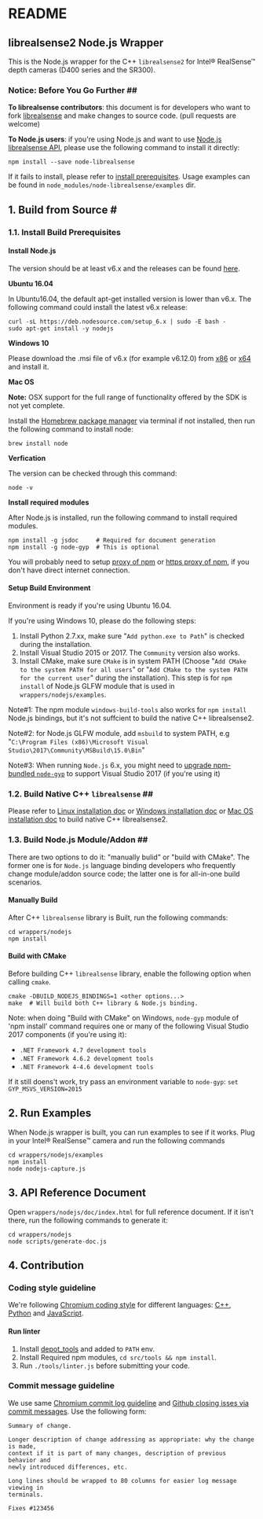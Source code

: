 # README

## librealsense2 Node.js Wrapper

This is the Node.js wrapper for the C++ `librealsense2` for Intel® RealSense™ depth cameras \(D400 series and the SR300\).

### Notice: Before You Go Further \#\#

**To librealsense contributors**: this document is for developers who want to fork [librealsense](https://github.com/IntelRealSense/librealsense) and make changes to source code. \(pull requests are welcome\)

**To Node.js users**: if you're using Node.js and want to use [Node.js librealsense API](https://www.npmjs.com/package/node-librealsense), please use the following command to install it directly:

```text
npm install --save node-librealsense
```

If it fails to install, please refer to [install prerequisites](https://www.npmjs.com/package/node-librealsense#1-install-prerequisites). Usage examples can be found in `node_modules/node-librealsense/examples` dir.

## 1. Build from Source \#

### 1.1. Install Build Prerequisites

#### Install Node.js

The version should be at least v6.x and the releases can be found [here](https://nodejs.org/en/download/).

**Ubuntu 16.04**

In Ubuntu16.04, the default apt-get installed version is lower than v6.x. The following command could install the latest v6.x release:

```text
curl -sL https://deb.nodesource.com/setup_6.x | sudo -E bash -
sudo apt-get install -y nodejs
```

**Windows 10**

Please download the .msi file of v6.x \(for example v6.12.0\) from [x86](https://nodejs.org/download/release/v6.12.0/node-v6.12.0-x86.msi) or [x64](https://nodejs.org/download/release/v6.12.0/node-v6.12.0-x64.msi) and install it.

**Mac OS**

**Note:** OSX support for the full range of functionality offered by the SDK is not yet complete.

Install the [Homebrew package manager](http://brew.sh/) via terminal if not installed, then run the following command to install node:

```text
brew install node
```

**Verfication**

The version can be checked through this command:

```text
node -v
```

**Install required modules**

After Node.js is installed, run the following command to install required modules.

```text
npm install -g jsdoc     # Required for document generation
npm install -g node-gyp  # This is optional
```

You will probably need to setup [proxy of npm](https://docs.npmjs.com/misc/config#proxy) or [https proxy of npm](https://docs.npmjs.com/misc/config#https-proxy), if you don't have direct internet connection.

#### Setup Build Environment

Environment is ready if you're using Ubuntu 16.04.

If you're using Windows 10, please do the following steps:

1. Install Python 2.7.xx, make sure "`Add python.exe to Path`" is checked during the installation.
2. Install Visual Studio 2015 or 2017. The `Community` version also works.
3. Install CMake, make sure `CMake` is in system PATH \(Choose "`Add CMake to the system PATH for all users`" or "`Add CMake to the system PATH for the current user`" during the installation\). This step is for `npm install` of Node.js GLFW module that is used in `wrappers/nodejs/examples`.

Note\#1: The npm module `windows-build-tools` also works for `npm install` Node.js bindings, but it's not suffcient to build the native C++ librealsense2.

Note\#2: for Node.js GLFW module, add `msbuild` to system PATH, e.g "`C:\Program Files (x86)\Microsoft Visual Studio\2017\Community\MSBuild\15.0\Bin`"

Note\#3: When running `Node.js` 6.x, you might need to [upgrade npm-bundled `node-gyp`](https://github.com/nodejs/node-gyp/wiki/Updating-npm%27s-bundled-node-gyp) to support Visual Studio 2017 \(if you're using it\)

### 1.2. Build Native C++ `librealsense` \#\#

Please refer to [Linux installation doc](../../doc/installation.md) or [Windows installation doc](../../doc/installation_windows.md) or [Mac OS installation doc](../../doc/installation_osx.md) to build native C++ librealsense2.

### 1.3. Build Node.js Module/Addon \#\#

There are two options to do it: "manually bulid" or "build with CMake". The former one is for `Node.js` language binding developers who frequently change module/addon source code; the latter one is for all-in-one build scenarios.

#### Manually Build

After C++ `librealsense` library is Built, run the following commands:

```text
cd wrappers/nodejs
npm install
```

#### Build with CMake

Before building C++ `librealsense` library, enable the following option when calling `cmake`.

```text
cmake -DBUILD_NODEJS_BINDINGS=1 <other options...>
make  # Will build both C++ library & Node.js binding.
```

Note: when doing "Build with CMake" on Windows, `node-gyp` module of 'npm install' command requires one or many of the following Visual Studio 2017 components \(if you're using it\):

* `.NET Framework 4.7 development tools`
* `.NET Framework 4.6.2 development tools`
* `.NET Framework 4-4.6 development tools`

If it still doens't work, try pass an environment variable to `node-gyp`: `set GYP_MSVS_VERSION=2015`

## 2. Run Examples

When Node.js wrapper is built, you can run examples to see if it works. Plug in your Intel® RealSense™ camera and run the following commands

```text
cd wrappers/nodejs/examples
npm install
node nodejs-capture.js
```

## 3. API Reference Document

Open `wrappers/nodejs/doc/index.html` for full reference document. If it isn't there, run the following commands to generate it:

```text
cd wrappers/nodejs
node scripts/generate-doc.js
```

## 4. Contribution

### Coding style guideline

We're following [Chromium coding style](https://chromium.googlesource.com/chromium/src/+/master/styleguide/styleguide.md) for different languages: [C++](https://chromium.googlesource.com/chromium/src/+/master/styleguide/c++/c++.md), [Python](https://google.github.io/styleguide/pyguide.html) and [JavaScript](https://google.github.io/styleguide/javascriptguide.xml).

#### Run linter

1. Install [depot\_tools](https://www.chromium.org/developers/how-tos/install-depot-tools) and added to `PATH` env.
2. Install Required npm modules, `cd src/tools && npm install`.
3. Run `./tools/linter.js` before submitting your code.

### Commit message guideline

We use same [Chromium commit log guideline](https://www.chromium.org/developers/contributing-code) and [Github closing isses via commit messages](https://help.github.com/articles/closing-issues-via-commit-messages/). Use the following form:

```text
Summary of change.

Longer description of change addressing as appropriate: why the change is made,
context if it is part of many changes, description of previous behavior and
newly introduced differences, etc.

Long lines should be wrapped to 80 columns for easier log message viewing in
terminals.

Fixes #123456
```

